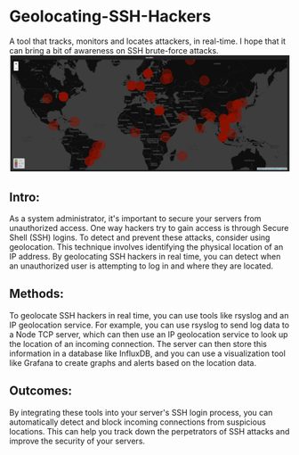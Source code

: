 # Geolocating-SSH-Hackers
A tool that tracks, monitors and locates attackers, in real-time.
I hope that it can bring a bit of awareness on SSH brute-force attacks.
![Alt Text](Map-Demo.png)

## Intro:
As a system administrator, it's important to secure your servers from unauthorized access. One way hackers try to gain access is through Secure Shell (SSH) logins. To detect and prevent these attacks, consider using geolocation. This technique involves identifying the physical location of an IP address. By geolocating SSH hackers in real time, you can detect when an unauthorized user is attempting to log in and where they are located.

## Methods:
To geolocate SSH hackers in real time, you can use tools like rsyslog and an IP geolocation service. For example, you can use rsyslog to send log data to a Node TCP server, which can then use an IP geolocation service to look up the location of an incoming connection. The server can then store this information in a database like InfluxDB, and you can use a visualization tool like Grafana to create graphs and alerts based on the location data.

## Outcomes:
By integrating these tools into your server's SSH login process, you can automatically detect and block incoming connections from suspicious locations. This can help you track down the perpetrators of SSH attacks and improve the security of your servers.

